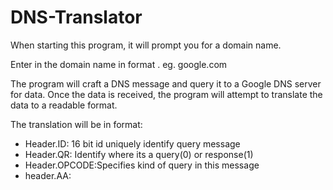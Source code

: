 # DNS-Translator

When starting this program, it will prompt you for a domain name.

Enter in the domain name in format <Domain>.<TopLevelDomain> eg. google.com

The program will craft a DNS message and query it to a Google DNS server for data. Once the data is received, the program will attempt to translate the data to a readable format.

The translation will be in format:
 - Header.ID: 16 bit id uniquely identify query message
 - Header.QR: Identify where its a query(0) or response(1)
 - Header.OPCODE:Specifies kind of query in this message
 - header.AA:
